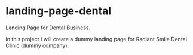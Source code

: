 # landing-page-dental
Landing Page for Dental Business.

In this project I will create a dummy landing page for Radiant Smile Dental Clinic (dummy company).